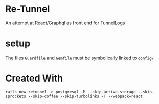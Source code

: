 # Re-Tunnel

An attempt at React/Graphql as front end for TunnelLogs

# setup
The files `Guardfile` and `Gemfile` must be symbolically linked to `config/` 

# Created With
`rails new retunnel -d postgresql -M --skip-active-storage --skip-sprockets --skip-coffee --skip-turbolinks -T --webpack=react`

